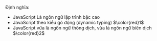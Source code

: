 Định nghĩa:
- JavaScript Là ngôn ngữ lập trình bậc cao
- JavaScript theo kiểu gõ động (dynamic typing) $\color{red}1$
- JavaScript vừa là ngôn ngữ thông dịch, vừa là ngôn ngữ biên dịch $\color{red}2$

